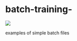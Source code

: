 # batch-training-

<img src="https://user-images.githubusercontent.com/77143046/135920063-17c6d1c8-a937-4033-b6f9-b6894ee6bdd7.mp4"
alter="batch" border="0">

examples of simple batch files 

